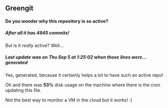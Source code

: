 ## Greengit

#### Do you wonder why this repository is so active?

##### After all it has 4945 commits!

But is it *really* active? Well...

##### Last update was on Thu Sep 5 at 1:25:02 when those lines were... generated

Yes, generated, because it certainly helps a lot to have such an active repo!

Oh and there was **53%** disk usage on the machine
where there is the cron updating this file.

Not the best way to monitor a VM in the cloud but it works! :)
